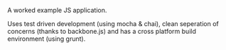 A worked example JS application.

Uses test driven development (using mocha & chai), clean seperation of
concerns (thanks to backbone.js) and has a cross platform build
environment (using grunt).
